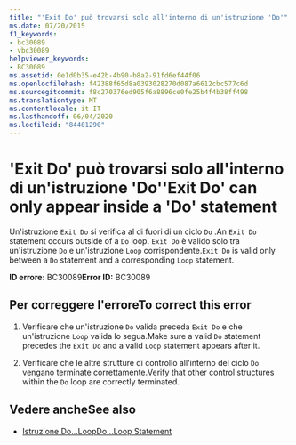 ```yaml
---
title: "'Exit Do' può trovarsi solo all'interno di un'istruzione 'Do'"
ms.date: 07/20/2015
f1_keywords:
- bc30089
- vbc30089
helpviewer_keywords:
- BC30089
ms.assetid: 0e1d0b35-e42b-4b90-b8a2-91fd6ef44f06
ms.openlocfilehash: f42388f65d8a0393028270d087a6612cbc577c6d
ms.sourcegitcommit: f8c270376ed905f6a8896ce0fe25b4f4b38ff498
ms.translationtype: MT
ms.contentlocale: it-IT
ms.lasthandoff: 06/04/2020
ms.locfileid: "84401290"
---
```

# <a name="exit-do-can-only-appear-inside-a-do-statement"></a><span data-ttu-id="48ccc-102">'Exit Do' può trovarsi solo all'interno di un'istruzione 'Do'</span><span class="sxs-lookup"><span data-stu-id="48ccc-102">'Exit Do' can only appear inside a 'Do' statement</span></span>
<span data-ttu-id="48ccc-103">Un'istruzione `Exit Do` si verifica al di fuori di un ciclo `Do` .</span><span class="sxs-lookup"><span data-stu-id="48ccc-103">An `Exit Do` statement occurs outside of a `Do` loop.</span></span> <span data-ttu-id="48ccc-104">`Exit Do` è valido solo tra un'istruzione `Do` e un'istruzione `Loop` corrispondente.</span><span class="sxs-lookup"><span data-stu-id="48ccc-104">`Exit Do` is valid only between a `Do` statement and a corresponding `Loop` statement.</span></span>  
  
 <span data-ttu-id="48ccc-105">**ID errore:** BC30089</span><span class="sxs-lookup"><span data-stu-id="48ccc-105">**Error ID:** BC30089</span></span>  
  
## <a name="to-correct-this-error"></a><span data-ttu-id="48ccc-106">Per correggere l'errore</span><span class="sxs-lookup"><span data-stu-id="48ccc-106">To correct this error</span></span>  
  
1. <span data-ttu-id="48ccc-107">Verificare che un'istruzione `Do` valida preceda `Exit Do` e che un'istruzione `Loop` valida lo segua.</span><span class="sxs-lookup"><span data-stu-id="48ccc-107">Make sure a valid `Do` statement precedes the `Exit Do` and a valid `Loop` statement appears after it.</span></span>  
  
2. <span data-ttu-id="48ccc-108">Verificare che le altre strutture di controllo all'interno del ciclo `Do` vengano terminate correttamente.</span><span class="sxs-lookup"><span data-stu-id="48ccc-108">Verify that other control structures within the `Do` loop are correctly terminated.</span></span>  
  
## <a name="see-also"></a><span data-ttu-id="48ccc-109">Vedere anche</span><span class="sxs-lookup"><span data-stu-id="48ccc-109">See also</span></span>

- [<span data-ttu-id="48ccc-110">Istruzione Do...Loop</span><span class="sxs-lookup"><span data-stu-id="48ccc-110">Do...Loop Statement</span></span>](../language-reference/statements/do-loop-statement.md)
